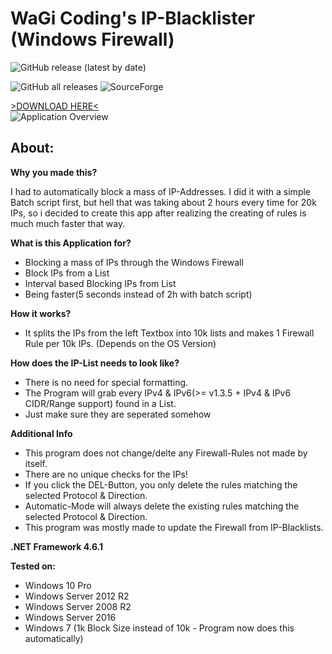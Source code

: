 # WaGi Coding's IP-Blacklister (Windows Firewall)
![GitHub release (latest by date)](https://img.shields.io/github/v/release/WaGi-Coding/WaGis-Mass-IP-Blacklister-Windows?label=Latest%20Version&style=for-the-badge)

![GitHub all releases](https://img.shields.io/github/downloads/WaGi-Coding/WaGis-Mass-IP-Blacklister-Windows/total?label=Github%20Release%20Downloads)
![SourceForge](https://img.shields.io/sourceforge/dt/wagi-ip-blacklister?label=SourceForge%20Downloads)

[>DOWNLOAD HERE<](https://github.com/WaGi-Coding/WaGis-Mass-IP-Blacklister-Windows/releases)  
![Application Overview](https://i.imgur.com/Pn7tANy.png)



## About:

__Why you made this?__

I had to automatically block a mass of IP-Addresses. I did it with a simple Batch script first, but hell that was taking about 2 hours every time for 20k IPs, so i decided to create this app after realizing the creating of rules is much much faster that way.

__What is this Application for?__

* Blocking a mass of IPs through the Windows Firewall
* Block IPs from a List
* Interval based Blocking IPs from List
* Being faster(5 seconds instead of 2h with batch script)

__How it works?__

* It splits the IPs from the left Textbox into 10k lists and makes 1 Firewall Rule per 10k IPs. (Depends on the OS Version)

__How does the IP-List needs to look like?__

* There is no need for special formatting.
* The Program will grab every IPv4 & IPv6(>= v1.3.5 + IPv4 & IPv6 CIDR/Range support) found in a List.
* Just make sure they are seperated somehow

__Additional Info__
* This program does not change/delte any Firewall-Rules not made by itself.
* There are no unique checks for the IPs!
* If you click the DEL-Button, you only delete the rules matching the selected Protocol & Direction.
* Automatic-Mode will always delete the existing rules matching the selected Protocol & Direction.
* This program was mostly made to update the Firewall from IP-Blacklists.

__.NET Framework 4.6.1__

__Tested on:__
* Windows 10 Pro
* Windows Server 2012 R2
* Windows Server 2008 R2
* Windows Server 2016
* Windows 7 (1k Block Size instead of 10k - Program now does this automatically)
